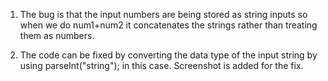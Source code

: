 1. The bug is that the input numbers are being stored as string inputs so when we do num1+num2 it concatenates the strings rather than treating them as numbers. 

2. The code can be fixed by converting the data type of the input string by using parseInt("string"); in this case. Screenshot is added for the fix. 